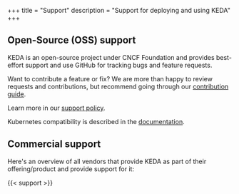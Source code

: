 +++
title = "Support"
description = "Support for deploying and using KEDA"
+++

## Open-Source (OSS) support
KEDA is an open-source project under CNCF Foundation and provides best-effort support and use GitHub for tracking bugs and feature requests.

Want to contribute a feature or fix? We are more than happy to review requests and contributions, but recommend going through our [contribution guide](https://github.com/kedacore/keda/blob/main/CONTRIBUTING.md).

Learn more in our [support policy](https://github.com/kedacore/governance/blob/main/SUPPORT.md).

Kubernetes compatibility is described in the [documentation](https://keda.sh/docs/latest/operate/cluster/#kubernetes-compatibility).

## Commercial support
Here's an overview of all vendors that provide KEDA as part of their offering/product and provide support for it: 

{{< support >}}
